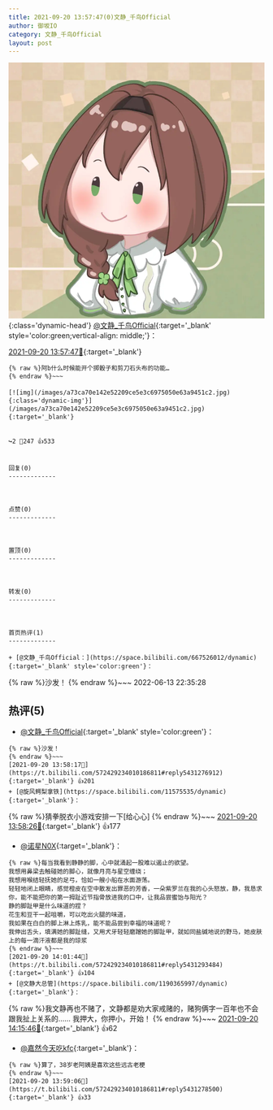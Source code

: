 ```yaml
---
title: 2021-09-20 13:57:47(0)文静_千鸟Official
author: 御坂IO
category: 文静_千鸟Official
layout: post
---
```


![img](/images/ac7482ed1b9a7f203dc68c0c4a77c488a27b108a.jpg){:class='dynamic-head'}
[@文静_千鸟Official](https://space.bilibili.com/667526012/dynamic){:target='_blank' style='color:green;vertical-align: middle;'}：

[2021-09-20 13:57:47🔗](https://t.bilibili.com/572429234010186811){:target='_blank'}

~~~
{% raw %}阿b什么时候能开个掷骰子和剪刀石头布的功能…
{% endraw %}~~~

[![img](/images/a73ca70e142e52209ce5e3c6975050e63a9451c2.jpg){:class='dynamic-img'}](/images/a73ca70e142e52209ce5e3c6975050e63a9451c2.jpg){:target='_blank'}


↪️2 💬247 👍533


回复(0)
-------------



点赞(0)
-------------



置顶(0)
-------------



转发(0)
-------------



首页热评(1)
-------------

+ [@文静_千鸟Official：](https://space.bilibili.com/667526012/dynamic){:target='_blank' style='color:green'}：
~~~
{% raw %}沙发！
{% endraw %}~~~
2022-06-13 22:35:28


热评(5)
-------------

+ [@文静_千鸟Official](https://space.bilibili.com/667526012/dynamic){:target='_blank' style='color:green'}：
~~~
{% raw %}沙发！
{% endraw %}~~~
[2021-09-20 13:58:17🔗](https://t.bilibili.com/572429234010186811#reply5431276912){:target='_blank'} 👍201
+ [@旋风鳄梨拿铁](https://space.bilibili.com/11575535/dynamic){:target='_blank'}：
~~~
{% raw %}猜拳脱衣小游戏安排一下[给心心]
{% endraw %}~~~
[2021-09-20 13:58:26🔗](https://t.bilibili.com/572429234010186811#reply5431273542){:target='_blank'} 👍177
+ [@诺星N0X](https://space.bilibili.com/94662328/dynamic){:target='_blank'}：
~~~
{% raw %}每当我看到静静的脚，心中就涌起一股难以遏止的欲望。
我想用鼻梁去触碰她的脚心，就像月亮与星空缠绕；
我想用喉结轻抚她的足弓，恰如一艘小船在水面游荡。
轻轻地闭上眼睛，感觉橙皮在空中散发出罪恶的芳香，一朵紫罗兰在我的心头怒放，静，我恳求你，能不能把你的第一拇趾近节指骨放进我的口中，让我品尝蜜饴与阳光？
静的脚趾甲是什么味道的捏？
花生和豆干一起咀嚼，可以吃出火腿的味道，
我如果在白白的脚上淋上炼乳，能不能品尝到幸福的味道呢？
我伸出舌头，填满她的脚趾缝，又用犬牙轻轻磨蹭她的脚趾甲，就如同盐碱地说的野马，她皮肤上的每一滴汗液都是我的琼浆
{% endraw %}~~~
[2021-09-20 14:01:44🔗](https://t.bilibili.com/572429234010186811#reply5431293484){:target='_blank'} 👍104
+ [@文静大总管](https://space.bilibili.com/1190365997/dynamic){:target='_blank'}：
~~~
{% raw %}我文静再也不赌了，文静都是劝大家戒赌的，赌狗俩字一百年也不会跟我扯上关系的……
我押大，你押小，开始！
{% endraw %}~~~
[2021-09-20 14:15:46🔗](https://t.bilibili.com/572429234010186811#reply5431375715){:target='_blank'} 👍62
+ [@嘉然今天吃kfc](https://space.bilibili.com/450061071/dynamic){:target='_blank'}：
~~~
{% raw %}算了，38岁老阿姨是喜欢这些远古老梗
{% endraw %}~~~
[2021-09-20 13:59:06🔗](https://t.bilibili.com/572429234010186811#reply5431278500){:target='_blank'} 👍33



